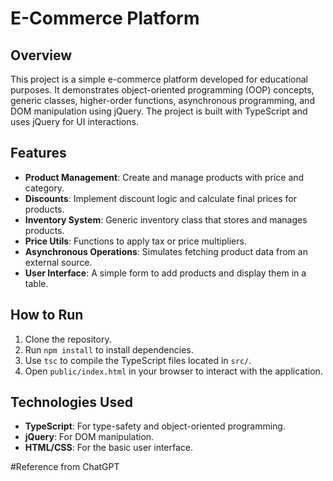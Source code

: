 # E-Commerce Platform

## Overview
This project is a simple e-commerce platform developed for educational purposes. It demonstrates object-oriented programming (OOP) concepts, generic classes, higher-order functions, asynchronous programming, and DOM manipulation using jQuery. The project is built with TypeScript and uses jQuery for UI interactions.

## Features
- **Product Management**: Create and manage products with price and category.
- **Discounts**: Implement discount logic and calculate final prices for products.
- **Inventory System**: Generic inventory class that stores and manages products.
- **Price Utils**: Functions to apply tax or price multipliers.
- **Asynchronous Operations**: Simulates fetching product data from an external source.
- **User Interface**: A simple form to add products and display them in a table.

## How to Run
1. Clone the repository.
2. Run `npm install` to install dependencies.
3. Use `tsc` to compile the TypeScript files located in `src/`.
4. Open `public/index.html` in your browser to interact with the application.

## Technologies Used
- **TypeScript**: For type-safety and object-oriented programming.
- **jQuery**: For DOM manipulation.
- **HTML/CSS**: For the basic user interface.

#Reference from ChatGPT
